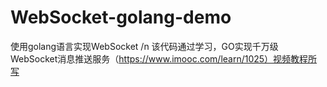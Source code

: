 # WebSocket-golang-demo
使用golang语言实现WebSocket /n
该代码通过学习，GO实现千万级WebSocket消息推送服务（https://www.imooc.com/learn/1025）视频教程所写
